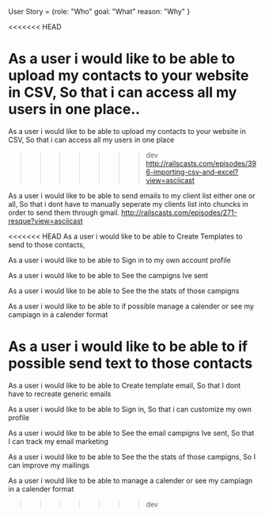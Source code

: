 User Story = {role: "Who"
goal: "What"
reason: "Why"
}

<<<<<<< HEAD


As a user i would like to be able to upload my contacts to your website in CSV, So that i can access all my users in one place..
=======
As a user i would like to be able to upload my contacts to your website in CSV, So that i can access all my users in one place
>>>>>>> dev
http://railscasts.com/episodes/396-importing-csv-and-excel?view=asciicast

As a user i would like to be able to send emails to my client list either one or all, So that i dont have to manually seperate my clients list into chuncks in order to send them through gmail.
http://railscasts.com/episodes/271-resque?view=asciicast

<<<<<<< HEAD
As a user i would like to be able to Create Templates to send to those contacts, 

As a user i would like to be able to Sign in to my own account profile

As a user i would like to be able to See the campigns Ive sent

As a user i would like to be able to See the the stats of those campigns

As a user i would like to be able to if possible manage a calender or see my campiagn in a calender format

As a user i would like to be able to if possible send text to those contacts
=======
As a user i would like to be able to Create template email, So that I dont have to recreate generic emails

As a user i would like to be able to Sign in, So that i can customize my own profile

As a user i would like to be able to See the email campigns Ive sent, So that I can track my email marketing

As a user i would like to be able to See the the stats of those campigns, So I can improve my mailings

As a user i would like to be able to manage a calender or see my campiagn in a calender format
>>>>>>> dev
